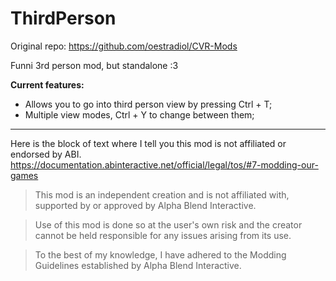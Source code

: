 # ThirdPerson

Original repo: https://github.com/oestradiol/CVR-Mods

Funni 3rd person mod, but standalone :3

**Current features:**
* Allows you to go into third person view by pressing Ctrl + T;
* Multiple view modes, Ctrl + Y to change between them;

---

Here is the block of text where I tell you this mod is not affiliated or endorsed by ABI. 
https://documentation.abinteractive.net/official/legal/tos/#7-modding-our-games

> This mod is an independent creation and is not affiliated with, supported by or approved by Alpha Blend Interactive. 

> Use of this mod is done so at the user's own risk and the creator cannot be held responsible for any issues arising from its use.

> To the best of my knowledge, I have adhered to the Modding Guidelines established by Alpha Blend Interactive.
